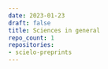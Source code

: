 ```yaml
---
date: 2023-01-23
draft: false
title: Sciences in general
repo_count: 1
repositories:
- scielo-preprints
---
```



